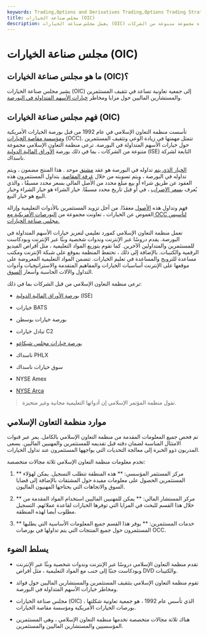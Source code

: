 ```yaml
---
keywords: Trading,Options and Derivatives Trading,Options Trading Strategy and Education,Options and Derivatives,Strategy and Education
title: مجلس صناعة الخيارات (OIC)
description: يعمل مجلس صناعة الخيارات (OIC) كمورد صناعي لتعليم خيارات الأسهم ، وترعاه مجموعة متنوعة من الشركات.
---
```


# مجلس صناعة الخيارات (OIC)
## ما هو مجلس صناعة الخيارات (OIC)؟

يشير مجلس صناعة الخيارات (OIC) إلى جمعية تعاونية تساعد في تثقيف المستثمرين والمستشارين الماليين حول مزايا ومخاطر [خيارات الأسهم المتداولة في البورصة](/exchangetradedoption).

## فهم مجلس صناعة الخيارات (OIC)

تأسست منظمة التعاون الإسلامي في عام 1992 من قبل بورصة الخيارات الأمريكية [ومؤسسة مقاصة الخيارات](/occ) (OCC). تتمثل مهمتها في زيادة الوعي وتثقيف المستثمرين حول خيارات الأسهم المتداولة في البورصة. ترعى منظمة التعاون الإسلامي مجموعة متنوعة من الشركات ، بما في ذلك بورصة [الأوراق المالية الدولية](/internationalsecurityexchange) (ISE) التابعة لشركة ناسداك.

[الخيار الذي يتم](/option) تداوله في البورصة هو عقد [مشتق](/derivative) موحد . هذا المنتج مضمون ، ويتم تداوله في البورصة ، ويتم تسويته من خلال [غرفة المقاصة](/clearinghouse). يتداول المستثمرون هذه العقود عن طريق شراء أو بيع مبلغ محدد من الأصل المالي بسعر محدد مسبقًا ، والذي يُعرف [بسعر الإضراب](/strikeprice) ، في أو قبل تاريخ محدد مسبقًا. خيار الشراء هو خيار الشراء وخيار البيع هو خيار البيع.

فهم وتداول هذه [الأصول](/asset) معقدًا. من أجل تزويد المستثمرين بالأدوات التعليمية وإزالة الغموض عن الخيارات ، تعاونت مجموعة من [البورصات الأمريكية مع OCC لتأسيس مجلس صناعة الخيارات.](/exchange)

تعمل منظمة التعاون الإسلامي كمورد تعليمي لتعزيز خيارات الأسهم المتداولة في البورصة. يقدم دروسًا عبر الإنترنت وندوات شخصية وبثًا عبر الإنترنت وبودكاست للمستثمرين والمتداولين الآخرين. كما تقوم بتوزيع المواد التعليمية ، مثل أقراص الفيديو الرقمية والكتيبات. بالإضافة إلى ذلك ، تحتفظ المنظمة بموقع على شبكة الإنترنت ومكتب مساعدة للترويج والمساعدة في تعليم الخيارات. تتضمن المواد التعليمية المعروضة على موقعها على الإنترنت أساسيات الخيارات والمفاهيم المتقدمة والاستراتيجيات وأدوات التداول والآلات الحاسبة وأسعار [السوق](/quote).

ترعى منظمة التعاون الإسلامي من قبل الشركات بما في ذلك:

- [بورصة الأوراق المالية الدولية](/internationalsecurityexchange) (ISE)

- خيارات BATS

- بورصة خيارات بوسطن

- تبادل خيارات C2

- [بورصة خيارات مجلس شيكاغو](/cboe)

- ناسداك PHLX

- سوق خيارات ناسداك

- NYSE Amex

- [NYSE Arca](/nyse-arca)

> تقول منظمة المؤتمر الإسلامي إن أدواتها التعليمية مجانية وغير متحيزة.

>

## موارد منظمة التعاون الإسلامي

تم فحص جميع المعلومات المقدمة من منظمة التعاون الإسلامي بالكامل. يمر عبر قنوات الامتثال المناسبة لضمان دقته قبل تقديمه للمستثمرين والمهنيين الماليين. يسعى المدربون ذوو الخبرة إلى معالجة التحديات التي يواجهها المستثمرون عند تداول الخيارات.

تخدم معلومات منظمة التعاون الإسلامي ثلاثة مجالات متخصصة:

1. ** مركز المستثمر المؤسسي: ** هذه المنطقة تتطلب التسجيل. يمكن لهؤلاء المستثمرين الحصول على معلومات مفيدة حول المشتقات بالإضافة إلى قضايا السوق والاتجاهات التي يحتاجها المهنيون الماليون.

1. ** مركز المستشار المالي: ** يمكن للمهنيين الماليين استخدام المواد المقدمة من خلال هذا القسم للبحث في المزايا التي توفرها الخيارات لقاعدة عملائهم. التسجيل مطلوب أيضا لهذه المنطقة.

1. ** خدمات المستثمرين: ** يوفر هذا القسم جميع المعلومات الأساسية التي يطلبها المستثمرون حول جميع المنتجات التي يتم تداولها في بورصات OCC.

## يسلط الضوء

- تقدم منظمة التعاون الإسلامي دروسًا عبر الإنترنت وندوات شخصية وبثًا عبر الإنترنت وبودكاست جنبًا إلى جنب مع المواد التعليمية ، مثل أقراص DVD والكتيبات.

- تقوم منظمة التعاون الإسلامي بتثقيف المستثمرين والمستشارين الماليين حول فوائد ومخاطر خيارات الأسهم المتداولة في البورصة.

- مجلس صناعة الخيارات (OIC) ، الذي تأسس عام 1992 ، هو جمعية تعاونية شكلتها بورصات الخيارات الأمريكية ومؤسسة مقاصة الخيارات.

- هناك ثلاثة مجالات متخصصة تخدمها منظمة التعاون الإسلامي ، وهي المستثمرين المؤسسيين والمستشارين الماليين والمستثمرين.

